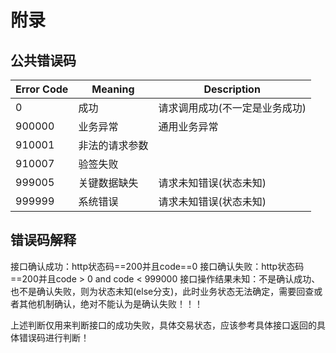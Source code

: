 # 附录

## 公共错误码

Error Code | Meaning | Description
---------- | ------- | -----------
0   | 成功 | 请求调用成功(不一定是业务成功)
900000 | 业务异常 | 通用业务异常
910001 | 非法的请求参数
910007 | 验签失败
999005 | 关键数据缺失 | 请求未知错误(状态未知)
999999 | 系统错误 | 请求未知错误(状态未知)

## 错误码解释

接口确认成功：http状态码==200并且code==0
接口确认失败：http状态码==200并且code > 0 and code < 999000
接口操作结果未知：不是确认成功、也不是确认失败，则为状态未知(else分支)，此时业务状态无法确定，需要回查或者其他机制确认，绝对不能认为是确认失败！！！

<aside class="notice">
  上述判断仅用来判断接口的成功失败，具体交易状态，应该参考具体接口返回的具体错误码进行判断！
</aside>
